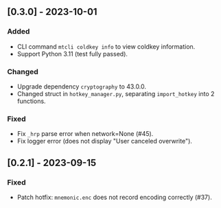 ## [0.3.0] - 2023-10-01
### Added
- CLI command `mtcli coldkey info` to view coldkey information.
- Support Python 3.11 (test fully passed).

### Changed
- Upgrade dependency `cryptography` to 43.0.0.
- Changed struct in `hotkey_manager.py`, separating `import_hotkey` into 2 functions.

### Fixed
- Fix `_hrp` parse error when network=None (#45).
- Fix logger error (does not display "User canceled overwrite").

## [0.2.1] - 2023-09-15
### Fixed
- Patch hotfix: `mnemonic.enc` does not record encoding correctly (#37).